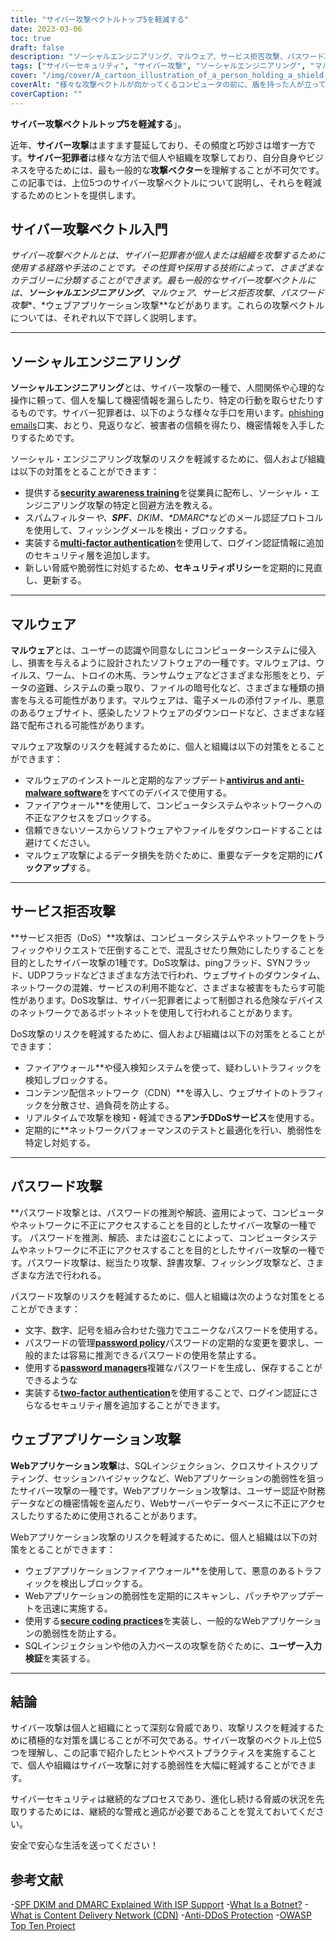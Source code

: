 ```yaml
---
title: "サイバー攻撃ベクトルトップ5を軽減する"
date: 2023-03-06
toc: true
draft: false
description: "ソーシャルエンジニアリング、マルウェア、サービス拒否攻撃、パスワード攻撃、Webアプリケーション攻撃など、最も一般的なサイバー攻撃のベクトルから自分と自分のビジネスを守る方法を学ぶ。"
tags: ["サイバーセキュリティ", "サイバー攻撃", "ソーシャルエンジニアリング", "マルウェア", "ディーオーエス", "パスワード攻撃", "ウェブアプリケーション攻撃", "セキュリティ意識", "スパム・フィルター", "多要素認証", "アンチウイルスソフト", "ファイアウォール", "ボットネット", "シーディーエヌエス", "アンチDDoSサービス", "ネットワークパフォーマンス", "脆弱性", "保護", "リスク軽減", "情報セキュリティ"]
cover: "/img/cover/A_cartoon_illustration_of_a_person_holding_a_shield.png"
coverAlt: "様々な攻撃ベクトルが向かってくるコンピュータの前に、盾を持った人が立っている漫画のイラストです。"
coverCaption: ""
---
```


**サイバー攻撃ベクトルトップ5を軽減する**」。

近年、**サイバー攻撃**はますます蔓延しており、その頻度と巧妙さは増す一方です。**サイバー犯罪者**は様々な方法で個人や組織を攻撃しており、自分自身やビジネスを守るためには、最も一般的な**攻撃ベクター**を理解することが不可欠です。この記事では、上位5つのサイバー攻撃ベクトルについて説明し、それらを軽減するためのヒントを提供します。

## サイバー攻撃ベクトル入門

**サイバー攻撃ベクトルとは、サイバー犯罪者が個人または組織を攻撃するために使用する経路や手法のことです。その性質や採用する技術によって、さまざまなカテゴリーに分類することができます。最も一般的なサイバー攻撃ベクトルには、**ソーシャルエンジニアリング**、*マルウェア**、*サービス拒否攻撃**、*パスワード攻撃**、*ウェブアプリケーション攻撃**などがあります。これらの攻撃ベクトルについては、それぞれ以下で詳しく説明します。

______

## ソーシャルエンジニアリング

**ソーシャルエンジニアリング**とは、サイバー攻撃の一種で、人間関係や心理的な操作に頼って、個人を騙して機密情報を漏らしたり、特定の行動を取らせたりするものです。サイバー犯罪者は、以下のような様々な手口を用います。[phishing emails](https://simeononsecurity.com/articles/how-to-identify-phishing/)口実、おとり、見返りなど、被害者の信頼を得たり、機密情報を入手したりするためです。

ソーシャル・エンジニアリング攻撃のリスクを軽減するために、個人および組織は以下の対策をとることができます：

- 提供する[**security awareness training**](https://simeononsecurity.com/articles/how-to-build-and-manage-an-effective-cybersecurity-awareness-training-program/)を従業員に配布し、ソーシャル・エンジニアリング攻撃の特定と回避方法を教える。
- スパムフィルター**や、**SPF**、*DKIM**、*DMARC**などのメール認証プロトコルを使用して、フィッシングメールを検出・ブロックする。
- 実装する[**multi-factor authentication**](https://simeononsecurity.com/articles/what-are-the-diferent-kinds-of-factors-in-mfa/)を使用して、ログイン認証情報に追加のセキュリティ層を追加します。
- 新しい脅威や脆弱性に対処するため、**セキュリティポリシー**を定期的に見直し、更新する。

______

## マルウェア

**マルウェア**とは、ユーザーの認識や同意なしにコンピューターシステムに侵入し、損害を与えるように設計されたソフトウェアの一種です。マルウェアは、ウイルス、ワーム、トロイの木馬、ランサムウェアなどさまざまな形態をとり、データの盗難、システムの乗っ取り、ファイルの暗号化など、さまざまな種類の損害を与える可能性があります。マルウェアは、電子メールの添付ファイル、悪意のあるウェブサイト、感染したソフトウェアのダウンロードなど、さまざまな経路で配布される可能性があります。

マルウェア攻撃のリスクを軽減するために、個人と組織は以下の対策をとることができます：

- マルウェアのインストールと定期的なアップデート[**antivirus and anti-malware software**](https://simeononsecurity.com/recommendations/anti-virus)をすべてのデバイスで使用する。
- ファイアウォール**を使用して、コンピュータシステムやネットワークへの不正なアクセスをブロックする。
- 信頼できないソースからソフトウェアやファイルをダウンロードすることは避けてください。
- マルウェア攻撃によるデータ損失を防ぐために、重要なデータを定期的に**バックアップ**する。

______

## サービス拒否攻撃

**サービス拒否（DoS）**攻撃は、コンピュータシステムやネットワークをトラフィックやリクエストで圧倒することで、混乱させたり無効にしたりすることを目的としたサイバー攻撃の1種です。DoS攻撃は、pingフラッド、SYNフラッド、UDPフラッドなどさまざまな方法で行われ、ウェブサイトのダウンタイム、ネットワークの混雑、サービスの利用不能など、さまざまな被害をもたらす可能性があります。DoS攻撃は、サイバー犯罪者によって制御される危険なデバイスのネットワークであるボットネットを使用して行われることがあります。

DoS攻撃のリスクを軽減するために、個人および組織は以下の対策をとることができます：

- ファイアウォール**や侵入検知システムを使って、疑わしいトラフィックを検知しブロックする。
- コンテンツ配信ネットワーク（CDN）**を導入し、ウェブサイトのトラフィックを分散させ、過負荷を防止する。
- リアルタイムで攻撃を検知・軽減できる**アンチDDoSサービス**を使用する。
- 定期的に**ネットワークパフォーマンスのテストと最適化を行い、脆弱性を特定し対処する。

______

## パスワード攻撃

**パスワード攻撃とは、パスワードの推測や解読、盗用によって、コンピュータやネットワークに不正にアクセスすることを目的としたサイバー攻撃の一種です。
パスワードを推測、解読、または盗むことによって、コンピュータシステムやネットワークに不正にアクセスすることを目的としたサイバー攻撃の一種です。パスワード攻撃は、総当たり攻撃、辞書攻撃、フィッシング攻撃など、さまざまな方法で行われる。

パスワード攻撃のリスクを軽減するために、個人と組織は次のような対策をとることができます：

- 文字、数字、記号を組み合わせた強力でユニークなパスワードを使用する。
- パスワードの管理[**password policy**](https://simeononsecurity.com/articles/the-importance-of-password-security-and-best-practices/)パスワードの定期的な変更を要求し、一般的または容易に推測できるパスワードの使用を禁止する。
- 使用する[**password managers**](https://simeononsecurity.com/articles/bitwarden-and-keepassxc-vs-the-rest/)複雑なパスワードを生成し、保存することができるような
- 実装する[**two-factor authentication**](https://simeononsecurity.com/articles/what-are-the-diferent-kinds-of-factors-in-mfa/)を使用することで、ログイン認証にさらなるセキュリティ層を追加することができます。



## ウェブアプリケーション攻撃

**Webアプリケーション攻撃**は、SQLインジェクション、クロスサイトスクリプティング、セッションハイジャックなど、Webアプリケーションの脆弱性を狙ったサイバー攻撃の一種です。Webアプリケーション攻撃は、ユーザー認証や財務データなどの機密情報を盗んだり、Webサーバーやデータベースに不正にアクセスしたりするために使用されることがあります。

Webアプリケーション攻撃のリスクを軽減するために、個人と組織は以下の対策をとることができます：

- ウェブアプリケーションファイアウォール**を使用して、悪意のあるトラフィックを検出しブロックする。
- Webアプリケーションの脆弱性を定期的にスキャンし、パッチやアップデートを迅速に実施する。
- 使用する[**secure coding practices**](https://simeononsecurity.com/articles/secure-coding-standards-for-c-sharp/)を実装し、一般的なWebアプリケーションの脆弱性を防止する。
- SQLインジェクションや他の入力ベースの攻撃を防ぐために、**ユーザー入力検証**を実装する。

______

## 結論

サイバー攻撃は個人と組織にとって深刻な脅威であり、攻撃リスクを軽減するために積極的な対策を講じることが不可欠である。サイバー攻撃のベクトル上位5つを理解し、この記事で紹介したヒントやベストプラクティスを実施することで、個人や組織はサイバー攻撃に対する脆弱性を大幅に軽減することができます。

サイバーセキュリティは継続的なプロセスであり、進化し続ける脅威の状況を先取りするためには、継続的な警戒と適応が必要であることを覚えておいてください。

安全で安心な生活を送ってください！

## 参考文献

-[SPF DKIM and DMARC Explained With ISP Support](https://netcorecloud.com/tutorials/spf-dkim-dmarc/)
-[What Is a Botnet?](https://www.paloaltonetworks.com/cyberpedia/what-is-botnet)
-[What is Content Delivery Network (CDN)](https://www.cloudflare.com/learning/cdn/what-is-a-cdn/)
-[Anti-DDoS Protection](https://www.cloudflare.com/ddos/)
-[OWASP Top Ten Project](https://owasp.org/Top10/)
